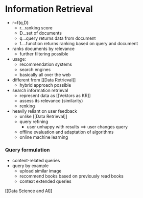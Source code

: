 # Information Retrieval
+ r=f(q,D)
	+ r...ranking score
	+ D...set of documents
	+ q...query returns data from document
	+ f....function returns ranking based on query and document
+ ranks documents by relevance
	+ further filtering possible
+ usage:
	+ recommendation systems
	+ search engines
	+ basically all over the web
+ different from [[Data Retrieval]]
	+ hybrid approach possible
+ search information retrieval
	+ represent data as [[Vektors as KR]]
	+ assess its relevance (similarity)
	+ renking
+ heavily reliant on user feedback
	+ unlike [[Data Retrieval]]
	+ query refining
		+ user unhappy with results ==>  user changes query
	+ offline evaluation and adaptation of algorithms
	+ online machine learning

### Query formulation
+ content-related queries
+ query by example
	+ upload similar image
	+ recommend books based on previously read books
	+ context extended queries

[[Data Science and AI]]